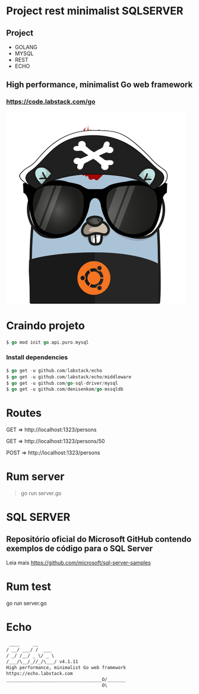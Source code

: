 # Project rest minimalist SQLSERVER

## Project
- GOLANG
- MYSQL
- REST
- ECHO


## High performance, minimalist Go web framework
### https://code.labstack.com/go

![My Go logo](https://github.com/axeldeveloper/rest_go_mongo/blob/master/axel-pk-go.png?raw=true "Axel alexander")



# Craindo projeto
```go
$ go mod init go.api.puro.mysql
```
### Install dependencies
```go
$ go get -u github.com/labstack/echo
$ go get -u github.com/labstack/echo/middleware
$ go get -u github.com/go-sql-driver/mysql
$ go get -u github.com/denisenkom/go-mssqldb
```

# Routes 
GET  => http://localhost:1323/persons

GET  => http://localhost:1323/persons/50

POST => http://localhost:1323/persons




#  Rum server
> go run server.go


# SQL SERVER
## Repositório oficial do Microsoft GitHub contendo exemplos de código para o SQL Server
Leia mais <https://github.com/microsoft/sql-server-samples>


#  Rum test
go run server.go

# Echo

     ____     __
    / __/ ___/ /  ___
    / _/ /__/ _ \/ _ \
    /___/\__/_//_/\___/ v4.1.11
    High performance, minimalist Go web framework
    https://echo.labstack.com
    ____________________________________O/_______
                                        O\